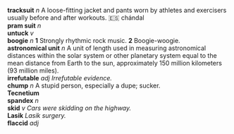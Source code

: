 __tracksuit__ _n_ A loose-fitting jacket and pants worn by athletes and exercisers usually before and after workouts. :es: chándal  
__pram suit__ _n_  
__untuck__ _v_  
__boogie__ _n_ __1__ Strongly rhythmic rock music. __2__  Boogie-woogie.  
__astronomical unit__ _n_ A unit of length used in measuring astronomical distances within the solar system or other planetary system equal to the mean distance from Earth to the sun, approximately 150 million kilometers (93 million miles).  
__irrefutable__ _adj_ _Irrefutable evidence._  
__chump__ _n_ A stupid person, especially a dupe; sucker.  
__Tecnetium__  
__spandex__ _n_  
__skid__ _v_ _Cars were skidding on the highway._  
__Lasik__ _Lasik surgery._  
__flaccid__ _adj_  